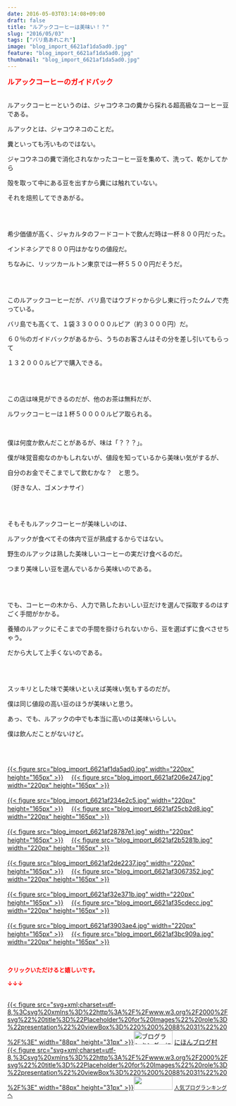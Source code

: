 ```yaml
---
date: 2016-05-03T03:14:08+09:00
draft: false
title: "ルアックコーヒーは美味い！？"
slug: "2016/05/03"
tags: ["バリ島あれこれ"]
image: "blog_import_6621af1da5ad0.jpg"
feature: "blog_import_6621af1da5ad0.jpg"
thumbnail: "blog_import_6621af1da5ad0.jpg"
---
```

<p><font color="#ff0000" size="3"><strong>ルアックコーヒーのガイドバック</strong></font></p><p><br/>ルアックコーヒーというのは、ジャコウネコの糞から採れる超高級なコーヒー豆である。<br/></p><p>ルアックとは、ジャコウネコのことだ。<br/></p><p>糞といっても汚いものではない。<br/></p><p>ジャコウネコの糞で消化されなかったコーヒー豆を集めて、洗って、乾かしてから<br/></p><p>殻を取って中にある豆を出すから糞には触れていない。<br/></p><p>それを焙煎してできあがる。</p><br/><br/><p>希少価値が高く、ジャカルタのフードコートで飲んだ時は一杯８００円だった。<br/></p><p>インドネシアで８００円はかなりの値段だ。<br/></p><p>ちなみに、リッツカールトン東京では一杯５５００円だそうだ。</p><br/><br/><p>このルアックコーヒーだが、バリ島ではウブドゥから少し東に行ったクムノで売っている。<br/></p><p>バリ島でも高くて、１袋３３００００ルピア（約３０００円）だ。<br/></p><p>６０％のガイドバックがあるから、うちのお客さんはその分を差し引いてもらって<br/></p><p>１３２０００ルピアで購入できる。</p><br/><br/><p>この店は味見ができるのだが、他のお茶は無料だが、<br/></p><p>ルワックコーヒーは１杯５００００ルピア取られる。</p><br/><p>僕は何度か飲んだことがあるが、味は「？？？」。<br/></p><p>僕が味覚音痴なのかもしれないが、値段を知っているから美味い気がするが、<br/></p><p>自分のお金でそこまでして飲むかな？　と思う。<br/></p><p>（好きな人、ゴメンナサイ）</p><br/><br/><p>そもそもルアックコーヒーが美味しいのは、<br/></p><p>ルアックが食べてその体内で豆が熟成するからではない。<br/></p><p>野生のルアックは熟した美味しいコーヒーの実だけ食べるのだ。<br/></p><p>つまり美味しい豆を選んでいるから美味いのである。</p><br/><br/><p>でも、コーヒーの木から、人力で熟したおいしい豆だけを選んで採取するのはすごく手間がかかる。<br/></p><p>養殖のルアックにそこまでの手間を掛けられないから、豆を選ばずに食べさせちゃう。<br/></p><p>だから大して上手くないのである。</p><br/><br/><p>スッキリとした味で美味いといえば美味い気もするのだが。<br/></p><p>僕は同じ値段の高い豆のほうが美味いと思う。<br/></p><p>あっ、でも、ルアックの中でも本当に高いのは美味いらしい。<br/></p><p>僕は飲んだことがないけど。</p><br/><p><br/><a href="blog_import_6621af1f3aeda.jpg">{{< figure src="blog_import_6621af1da5ad0.jpg" width="220px" height="165px" >}}</a> 　<a href="blog_import_6621af21a8ce0.jpg">{{< figure src="blog_import_6621af206e247.jpg" width="220px" height="165px" >}}</a> <br/><br/><a href="blog_import_6621af249788f.jpg">{{< figure src="blog_import_6621af234e2c5.jpg" width="220px" height="165px" >}}</a> 　<a href="blog_import_6621af2713776.jpg">{{< figure src="blog_import_6621af25cb2d8.jpg" width="220px" height="165px" >}}</a> <br/><br/><a href="blog_import_6621af29bd8a1.jpg">{{< figure src="blog_import_6621af28787e1.jpg" width="220px" height="165px" >}}</a> 　<a href="blog_import_6621af2cb011d.jpg">{{< figure src="blog_import_6621af2b5281b.jpg" width="220px" height="165px" >}}</a> <br/><br/><a href="blog_import_6621af2f2310f.jpg">{{< figure src="blog_import_6621af2de2237.jpg" width="220px" height="165px" >}}</a> 　<a href="blog_import_6621af31a6d9c.jpg">{{< figure src="blog_import_6621af3067352.jpg" width="220px" height="165px" >}}</a> <br/><br/><a href="blog_import_6621af3432d13.jpg">{{< figure src="blog_import_6621af32e371b.jpg" width="220px" height="165px" >}}</a> 　<a href="blog_import_6621af371907d.jpg">{{< figure src="blog_import_6621af35cdecc.jpg" width="220px" height="165px" >}}</a> <br/><br/><a href="blog_import_6621af3a6e503.jpg">{{< figure src="blog_import_6621af3903ae4.jpg" width="220px" height="165px" >}}</a> 　<a href="blog_import_6621af3d43929.jpg">{{< figure src="blog_import_6621af3bc909a.jpg" width="220px" height="165px" >}}</a> <br/></p><br/><p><font color="#ff0000" size="2"><strong>クリックいただけると嬉しいです。<br/></strong></font></p><p><font color="#ff0000" size="2"><strong>↓↓↓</strong></font></p><p><br/><a href="http://www.blogmura.com/ranking.html" target="_blank">{{< figure src="svg+xml;charset=utf-8,%3Csvg%20xmlns%3D%22http%3A%2F%2Fwww.w3.org%2F2000%2Fsvg%22%20title%3D%22Placeholder%20for%20Images%22%20role%3D%22presentation%22%20viewBox%3D%220%200%2088%2031%22%20%2F%3E" width="88px" height="31px" >}}<noscript><img border="0" alt="ブログランキング・にほんブログ村へ" src="https://img-proxy.blog-video.jp/images?url=http%3A%2F%2Fwww.blogmura.com%2Fimg%2Fwww88_31.gif" width="88" height="31"></noscript></a> <a href="http://www.blogmura.com/ranking.html" target="_blank">にほんブログ村</a> <br/><a title="人気ブログランキングへ" href="link.php?1804582">{{< figure src="svg+xml;charset=utf-8,%3Csvg%20xmlns%3D%22http%3A%2F%2Fwww.w3.org%2F2000%2Fsvg%22%20title%3D%22Placeholder%20for%20Images%22%20role%3D%22presentation%22%20viewBox%3D%220%200%2088%2031%22%20%2F%3E" width="88px" height="31px" >}}<noscript><img border="0" src="https://blog.with2.net/img/banner/banner_22.gif" width="88" height="31"></noscript></a> <a style="FONT-SIZE: 12px" href="link.php?1804582">人気ブログランキングへ</a> </p>

